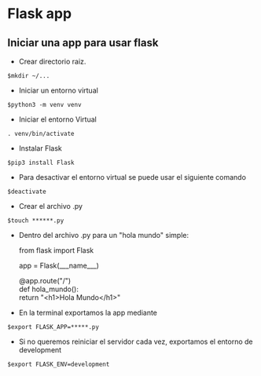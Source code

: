 # Flask app 

## Iniciar una app para usar flask

- Crear directorio raiz.

`$mkdir ~/...`

- Iniciar un entorno virtual

`$python3 -m venv venv`

- Iniciar el entorno Virtual

`. venv/bin/activate`

- Instalar Flask

`$pip3 install Flask`

- Para desactivar el entorno virtual se puede usar el siguiente comando

`$deactivate`

- Crear el archivo .py

`$touch ******.py`

- Dentro del archivo .py para un "hola mundo" simple:

    from flask import Flask

    app = Flask(__\_name_\__)
 
    @app.route("/")    
    def hola_mundo():    
        return "\<h1>Hola Mundo\</h1>"

- En la terminal exportamos la app mediante

`$export FLASK_APP=*****.py`

- Si no queremos reiniciar el servidor cada vez, exportamos el entorno de development

`$export FLASK_ENV=development`
